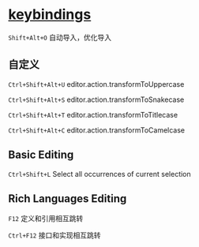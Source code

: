 # [keybindings](https://code.visualstudio.com/docs/getstarted/keybindings)

`Shift+Alt+O` 自动导入，优化导入

## 自定义

`Ctrl+Shift+Alt+U` editor.action.transformToUppercase

`Ctrl+Shift+Alt+S` editor.action.transformToSnakecase

`Ctrl+Shift+Alt+T` editor.action.transformToTitlecase

`Ctrl+Shift+Alt+C` editor.action.transformToCamelcase

## Basic Editing

`Ctrl+Shift+L` Select all occurrences of current selection

## Rich Languages Editing

`F12` 定义和引用相互跳转

`Ctrl+F12` 接口和实现相互跳转
